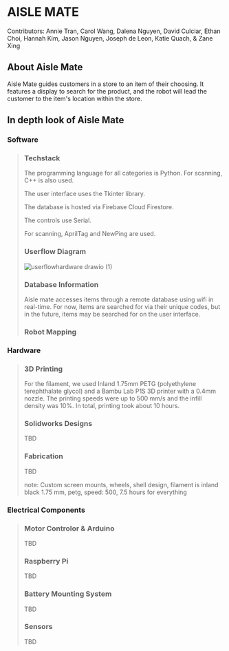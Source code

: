 
# AISLE MATE
Contributors: Annie Tran, Carol Wang, Dalena Nguyen, David Culciar, Ethan Choi, Hannah Kim, Jason Nguyen, Joseph de Leon, Katie Quach, & Zane Xing
>
>  <!--
> \<[Jake Wang](https://github.com/DoubleClik)\> \<[Ashna Pradhan](https://github.com/ashnapradhan)\> \<[Chau Nguyen-Ho](https://github.com/ChauNguyenHo)\> \<[Joseph de Leon](https://github.com/jovialjoe)\>
> -->

## About Aisle Mate
Aisle Mate guides customers in a store to an item of their choosing. It features a display to search for the product, and the robot will lead the customer to the item's location within the store.

## In depth look of Aisle Mate
### Software
> ### Techstack
> The programming language for all categories is Python. For scanning, C++ is also used.
> 
> The user interface uses the Tkinter library.
> 
> The database is hosted via Firebase Cloud Firestore.
> 
> The controls use Serial.
> 
> For scanning, AprilTag and NewPing are used.
>
> ### Userflow Diagram
> ![userflowhardware drawio (1)](https://github.com/user-attachments/assets/28cc2b76-c797-4f9f-834a-963e78e09996)
>
> ### Database Information
> Aisle mate accesses items through a remote database using wifi in real-time. For now, items are searched for via their unique codes, but in the future, items may be searched for on the user interface.
>
> ### Robot Mapping
> 

### Hardware
> ### 3D Printing
> For the filament, we used Inland 1.75mm PETG (polyethylene terephthalate glycol) and a Bambu Lab P1S 3D printer with a 0.4mm nozzle. The printing speeds were up to 500 mm/s and the infill density was 10%. In total, printing took about 10 hours.
> ### Solidworks Designs
> TBD
> ### Fabrication
> TBD
> 
> note: Custom screen mounts, wheels, shell design, filament is inland black 1.75 mm, petg, speed: 500, 7.5 hours for everything
### Electrical Components
> ### Motor Controlor & Arduino
> TBD
> ### Raspberry Pi
> TBD
> ### Battery Mounting System
> TBD
> ### Sensors
> TBD



<!-- 
 > ### Languages/Tools/Technologies
 > Product Display: Python, SQLite (DBMS)
>
 > Robot Mapping: AprilTags, Time-of-Flight Sensors
 >
>  Printing: 3D Printing
 > ### Features
> - Recognizes tags of every aisle.
> - Adjusts path in real-time when facing obstacles.


<!-- 
## Header
> ...
### Navigation Diagram
![navigation diagram](https://github.com/cs100/final-project-hnguy480_jwang948_jdel238_aprad036/assets/162086940/a8bf4160-0270-4a1c-9356-4bee26420f42)
--> 



<!-- 2nd header type
### Header 2
-->

<!-- 
Our screen layout can be found [here](https://docs.google.com/presentation/d/1jLVSlqnUy78NUIknS1lVQYdCeTYLW93XvH4jcUJTIqY/edit?usp=sharing) . This screen layout consists of various screens that display various game results and help the user navigate the game. 
## Class Diagram
<img width="1000" alt="Screenshot 2024-06-07 at 3 29 24 AM" src="https://github.com/cs100/final-project-hnguy480_jwang948_jdel238_aprad036/assets/165941732/d0eb7db9-3cf8-44da-b2c5-c2d1d911e516">


**UML Class Diagram SOLID Principles**

**Player**:
Previously, the class “player” was a class “character” used as a template for four other classes that would behave differently. This prior implementation violates the LSP. This violation caused us to merge these classes into a single class and use a signal variable inside “player” to signal other classes to act differently and according to the chosen player class. This approach simplifies player and playable class data storage, which will help us code the interactions of this class to other classes.

**Prompter**:
This class was split from the “game” class. We used to have the “game” class issue prompts to the user, but that violated SRP. Therefore, we split them and “prompter” class stores and outputs all encounter prompts and user actions, while the “game” class runs those prompts from “prompter” and can simply run the game. This helps with coding because it helps to compartmentalize output aspects of the game away from the “game” class and increase code readability.

**fightSystem**:
Similar to “prompter” class’ reasoning. This class was split from the “game” class for violating SRP. The game class was previously planned to run all the in-game fight logic, but now that logic of damage calculation and that affecting enemy and player HP will be moved into the “fightSystem” class. This helps with coding because it helps to compartmentalize fighting aspects of the game away from the “game” class and increase code readability. Thus, we fulfill SRP as the responsibility of managing the turn-based fight is now within a separate class.

**Enemy**: 
Enemy used to be derived from a “character” class. However, because of our old implementation, “enemy” class violated LSP. There would be other derivatives from the “character” class that would work differently from “enemy,” so this was scrapped. Now enemy is a stand-alone class and this helps with coding because tying enemy to the “character” class used for players of the game caused confusion and lacked clarity. This will also allow for smoother interactions with other classes when aspects of the Enemy object need to be changed during a fight.
 
 ## Screenshots
 <img width="621" alt="input1" src="https://github.com/cs100/final-project-hnguy480_jwang948_jdel238_aprad036/assets/165941732/3824454a-fa93-4db7-b769-86d70968cf65">
 
 Get player's name
 
 <img width="392" alt="input2" src="https://github.com/cs100/final-project-hnguy480_jwang948_jdel238_aprad036/assets/165941732/e86e13f7-2c48-4f1d-b258-3c91edb2ee4e">

 Choose player class 
 
 <img width="864" alt="input3" src="https://github.com/cs100/final-project-hnguy480_jwang948_jdel238_aprad036/assets/165941732/804fb382-3fb2-4504-b11f-aef083e3da94">

 Choose fight path
 
 <img width="614" alt="input4" src="https://github.com/cs100/final-project-hnguy480_jwang948_jdel238_aprad036/assets/165941732/0f60b676-7b0d-4b9d-b3dd-9473c02ecb03">

 Choose attack move
 
 <img width="591" alt="input5" src="https://github.com/cs100/final-project-hnguy480_jwang948_jdel238_aprad036/assets/165941732/df30d89a-caa2-4bf7-b178-80c341e28ae8">

 Take damage from the fight
 
 <img width="597" alt="input6" src="https://github.com/cs100/final-project-hnguy480_jwang948_jdel238_aprad036/assets/165941732/3bec8c6f-4224-49c2-ab03-814a463c5207">

 Travel closer to the final boss
 
 <img width="1250" alt="input7" src="https://github.com/cs100/final-project-hnguy480_jwang948_jdel238_aprad036/assets/165941732/c7e9c4ae-659d-47c7-ac7a-e7c383428810">

Health encounter for a chance to upgrade HP
 
 <img width="1020" alt="input8" src="https://github.com/cs100/final-project-hnguy480_jwang948_jdel238_aprad036/assets/165941732/49f31ace-7181-40bc-a19f-b6e49bc3e602">

 Equipment encounter for a chance to upgrade ATK
 
 <img width="326" alt="death" src="https://github.com/cs100/final-project-hnguy480_jwang948_jdel238_aprad036/assets/165941732/d36800fc-5be6-428d-926d-72643c43f162">

 Message output when player dies
 
 <img width="567" alt="win" src="https://github.com/cs100/final-project-hnguy480_jwang948_jdel238_aprad036/assets/165941732/bc8ad785-df29-457c-9edf-80a563969206">

 Message output when player wins

 ## Installation/Usage
 > To play the game, follow the following installation and running instructions.
> 1. Clone this git repository.
> 2. Run `cmake . `.
> 3. Run `make`.
> 4. Run `./bin/play`.
> 5. Play! Input `1` or `2` when prompted with 2 choices.
> 6. To play again after winning or losing, repeat from step 4.
 ## Testing
 <img width="890" alt="Screenshot 2024-06-07 at 3 41 36 AM" src="https://github.com/cs100/final-project-hnguy480_jwang948_jdel238_aprad036/assets/165941732/1327d8e4-0f8a-4137-8b64-238921887e6d">
 
> Our project was tested through unit tests made with the help of the GTest library. GCov and LCov were used to check for code coverage by unit tests. Unit-testable classes passed testing if they passed all unit tests and had near 100% code coverage.
-->
